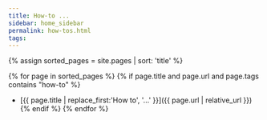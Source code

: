 ```yaml
---
title: How-to ...
sidebar: home_sidebar
permalink: how-tos.html
tags:
---
```


{% assign sorted_pages = site.pages | sort: 'title' %}

{% for page in sorted_pages %}
{% if page.title and page.url and page.tags contains "how-to" %}
- [{{ page.title | replace_first:'How to', '...' }}]({{ page.url | relative_url }})
{% endif %}
{% endfor %}
